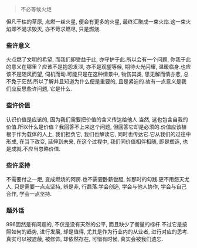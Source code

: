 
> 不必等候火炬

但凡干枯的草原, 点燃一丝火星, 便会有更多的火星, 最终汇聚成一束火焰.这一束火焰即不渴求毁灭, 亦不苛求燃尽, 只是燃烧.

### 些许意义
火点燃了文明的希望, 而我们即受益于此, 亦守护于此.所以会有一个问题, 你我于此的意义在哪里？应该不是抱怨发泄, 亦不是观望等候, 期待火光闪耀, 温暖临身.也应该不是随风而望, 伺机而动.可能只是在这种情景中, 物伤其类, 思无解而情亦悲, 总不免于茫然.所以了解并且知道为什么便是重要的, 且是紧迫的.故有一点意义是我们应反思些许问题, 它是什么.

### 些许价值
认识价值是应该的, 因为我们需要把价值的含义传达给他人.当然, 这也包含自我的价值.所以什么是价值？我回答不上来这个问题, 但回答它却是必须的.价值应该植根于作为载体的人上, 我们担负它, 我们也解读它, 同时也传达它.它从我们的过往中形成, 在当下改变, 延伸到未来, 在这个过程中, 我们同价值相伴相随, 即是塑造, 也是成就.不应当忽略价值.

### 些许坚持
不需要付之一炬, 变成燃烧的阿房.也不需要卧薪尝胆, 如那时的勾践.更不用怨天尤人, 只是需要一点点坚持, 辨是非, 行磊落.学会创造, 学会与他人协作, 学会与自己合作, 学会一点坚持.

### 题外话
996固然是有问题的, 不仅是没有天然的公平, 而且缺少了衡量的标杆.不过它是按照如何的趋势, 进行发展, 却是值得, 尤其是作为行业内的从业者, 进行对应的思考.真实可以被遮蔽, 被修饰, 却依然存在, 可惜有时候, 真实会被我们遗忘.


